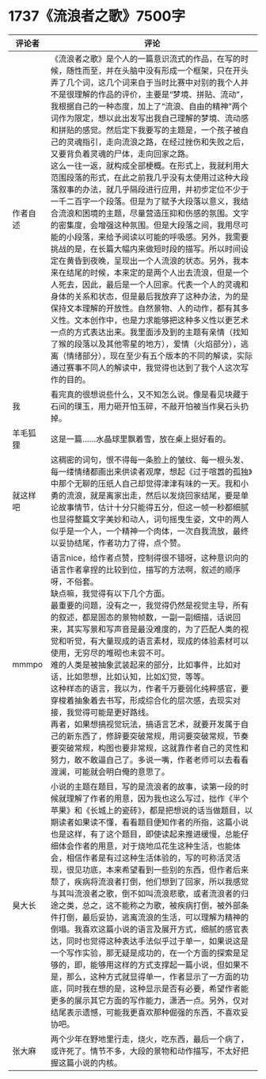 # 1737《流浪者之歌》7500字

评论者 | 评论 |
|---|---|
作者自述|《流浪者之歌》是个人的一篇意识流式的作品，在写的时候，随性而至，并在头脑中没有形成一个框架，只在开头弄了几个词，这几个词来自于当时比赛中对别的我个人并不是很理解的作品的评价，主要是“梦境、拼贴、流动”，我根据自己的一种态度，加上了“流浪、自由的精神”两个词作为限定，想以此出发写出我自己理解的梦境、流动感和拼贴的感觉。然后定下我要写的主题是，一个孩子被自己的灵魂指引，走向流浪之路，在经过挫伤和失败之后，又要背负着灵魂的尸体，走向回家之路。<br/>这么一往一返，就构成全部梗概。在形式上，我就利用大范围段落的形式，在此之前我几乎没有太使用过这种大段落叙事的办法，就几乎隔段进行应用，并初步定位不少于一千二百字一个段落。但是为了赋予大段落以意义，我结合流浪和困境的主题，尽量营造压抑和伤感的氛围。文字的密集度，会增强这种氛围。但是大段落之间，我用尽可能的小段落，来给予阅读以可能的呼吸感。另外，我需要挑战的是，在长篇大幅内来做短时段的描写。所以时间设定在黄昏到夜晚，呈现出一个人流浪的状态。另外，我本来在结尾的时候，本来定的是两个人出去流浪，但是一个人死去，因此，最后是一个人回家。代表一个人的灵魂和身体的关系和状态，但是最后我放弃了这种办法，为的是保持文本理解的开放性。自然景物、人的动作，都有其多义性。文本创作中，也是力求能够把这种多义性以更艺术一点的方式表达出来。我里面涉及到的主题有亲情（找知了猴的段落以及其他零星的地方），爱情（火焰部分），逃离（情绪部分），现在至少有五个版本的不同的解读，实际通过赛事不同人的解读中，我觉得也达到了我个人这次写作的目的。
我|看完真的很想说些什么，又不知怎么说。像是看见块藏于石间的璞玉，用力砸开怕玉碎，不敲开怕被当作臭石头扔掉。
羊毛狐狸|这是一篇……水晶球里飘着雪，放在桌上挺好看的。
就这样吧|这稠密的词句，恨不得每一条脸上的皱纹、每一根头发、每一缕情绪都画出来供读者观摩，想起《过于喧嚣的孤独》中那个无聊的压纸人自己却觉得津津有味的一天。我和小勇的流浪，就是离家出走，然后以发烧回家结尾，要是单论故事情节，估计十分只能得五分，但这一帧一秒都细腻也显得整篇文字美妙和动人，词句摇曳生姿，文中的两人似乎是一个人，一个精神一个肉体，一次自我流放，最终以妥协结尾，作者功力了得，点个赞。
mmmpo|语言nice，给作者点赞，控制得很不错呀，这种意识向的语言作者拿捏的比较到位，描写的方法啊，叙述的顺序呀，不俗套。<br/>缺点嘛，我觉得有以下几个方面。<br/>最重要的问题，没有之一，我觉得仍然是视觉主导，所有的叙述，都是固态的景物帧数，一副一副细描，话说回来，其实写景和写声音是最没难度的，为了匹配人类的视觉和听觉，有大量现成的语言素材，现成的体验素材可以使用，无穷尽的堆砌也未尝不可。<br/>难的人类是被抽象武装起来的部分，比如事件，比如对话，比如思想，比如认知，比如幻觉，等等。<br/>这种样态的语言，我以为，作者千万要弱化纯粹感官，要穿梭着抽象着去书写，形成综合化的层次感，去现实对接，我觉得可能是更好路线。<br/>再者，如果想搞视觉玩法，搞语言艺术，就要开发属于自己的新东西了，修辞要突破常规，用词要突破常规，节奏要突破常规，构图也要非常规，这就靠作者自己的灵性和努力，敢不敢逼自己了。多说一嘴，作者老师可以去看看渡澜，可能就会明白俺的意思了。
臭大长|小说的主题在题目，写的是流浪者的故事，读第一段的时候就理解了作者的用意，因为我也这么写过，拙作《半个苹果》和《长城上的瓷砖》，都是把想说的话当做题目，以期读者如果读不懂，看看题目便知作者的所指，这篇小说也是这样，有了这个题目，即使读起来推进缓慢，总能仔细体会作者的用意，对于烧地瓜花生这种生活，也能体会，相信作者是有过这种生活体验的，写的可称活灵活现，很见功底，本来希望看到一些别的东西，但作者后来颓了，疾病将流浪者打倒，他们想到了回家，所以我感觉与其叫流浪者之歌，倒不如叫流浪悲歌，或者流浪者的归途之类，总之，这不能称之为歌，被疾病打倒，被外部条件打倒，最后妥协，逃离流浪的生活，可以理解为精神的倒塌。我喜欢这篇小说的语言及展开方式，细腻的感官表达，同时也觉得这种表达手法似乎过于单一，如果说这是一个写作实验，那无疑是成功的，在一个方面的探索是足够的，即，能够用这样的方式支撑起一篇小说，但如果不是，那么，这种方式就显得单一，作者显示了一方面的功底，同时我在想的是，这种显示是否有必要，希望作者能更多的展示其它方面的写作能力，潇洒一点。另外，仅对结尾表示遗憾，可能我更喜欢那种倔强的东西，不喜欢妥协吧。
张大麻|两个少年在野地里行走，烧火，吃东西，最后一个病了，或许死了。情节不多，大段的景物和动作描写，不太好把握这篇小说的内核。
